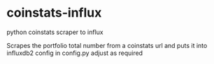 # coinstats-influx
python coinstats scraper to influx

Scrapes the portfolio total number from a coinstats url and puts it into influxdb2
config in config.py adjust as required
